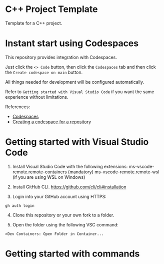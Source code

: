 # С++ Project Template
Template for a C++ project.

# Instant start using Codespaces

This repository provides integration with Codespaces.

Just click the `<> Code` button, then click the `Codespaces` tab and then click the `Create codespace on main` button.

All things needed for development will be configured automatically.

Refer to `Getting started with Visual Studio Code` if you want the same experience without limitations.

References:
 - [Codespaces](https://github.com/features/codespaces)
 - [Creating a codespace for a repository](https://docs.github.com/en/codespaces/developing-in-codespaces/creating-a-codespace-for-a-repository#creating-a-codespace-for-a-repository)

# Getting started with Visual Studio Code

1. Install Visual Studio Code with the following extensions:
  ms-vscode-remote.remote-containers (mandatory)
  ms-vscode-remote.remote-wsl (if you are using WSL on Windows)

2. Install GitHub CLI.
  https://github.com/cli/cli#installation

3. Login into your GitHub account using HTTPS:
```
gh auth login
```

4. Clone this repository or your own fork to a folder.

5. Open the folder using the following VSC command:
```
>Dev Containers: Open Folder in Container...
```

# Getting started with commands

